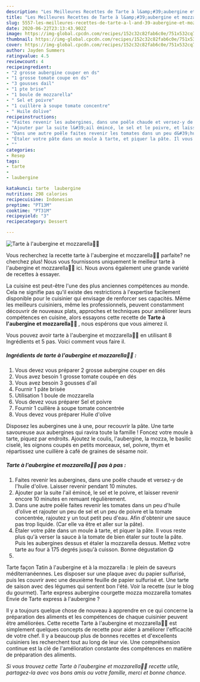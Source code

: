 ```yaml
---
description: "Les Meilleures Recettes de Tarte à l&amp;#39;aubergine et mozzarella👩‍🍳"
title: "Les Meilleures Recettes de Tarte à l&amp;#39;aubergine et mozzarella👩‍🍳"
slug: 5557-les-meilleures-recettes-de-tarte-a-l-and-39-aubergine-et-mozzarella
date: 2020-06-22T23:13:43.902Z
image: https://img-global.cpcdn.com/recipes/152c32c82fab6c0e/751x532cq70/tarte-a-laubergine-et-mozzarella👩🍳-photo-principale-de-la-recette.jpg
thumbnail: https://img-global.cpcdn.com/recipes/152c32c82fab6c0e/751x532cq70/tarte-a-laubergine-et-mozzarella👩🍳-photo-principale-de-la-recette.jpg
cover: https://img-global.cpcdn.com/recipes/152c32c82fab6c0e/751x532cq70/tarte-a-laubergine-et-mozzarella👩🍳-photo-principale-de-la-recette.jpg
author: Jayden Summers
ratingvalue: 4.5
reviewcount: 4
recipeingredient:
- "2 grosse aubergine couper en ds"
- "1 grosse tomate coupe en ds"
- "3 gousses dail"
- "1 pte brise"
- "1 boule de mozzarella"
- " Sel et poivre"
- "1 cuillère à soupe tomate concentre"
- " Huile dolive"
recipeinstructions:
- "Faites revenir les aubergines, dans une poêle chaude et versez-y de l&#39;huile d&#39;olive. Laisser revenir pendant 10 minutes."
- "Ajouter par la suite l&#39;ail émincé, le sel et le poivre, et laisser revenir encore 10 minutes en remuant régulièrement."
- "Dans une autre poêle faites revenir les tomates dans un peu d&#39;huile d&#39;olive et rajouter un peu de sel et un peu de poivre et la tomate concentrée, rajoutez y un tout petit peu d&#39;eau. Afin d&#39;obtenir une sauce pas trop liquide. (Car elle va être et aller sur la pâte)."
- "Étaler votre pâte dans un moule à tarte, et piquer la pâte. Il vous reste plus qu&#39;à verser la sauce à la tomate de bien étaler sur toute la pâte. Puis les aubergines dessus et étaler la mozzarella dessus. Mettez votre tarte au four à 175 degrés jusqu&#39;à cuisson. Bonne dégustation 😋"
- ""
categories:
- Resep
tags:
- tarte
- 
- laubergine

katakunci: tarte  laubergine 
nutrition: 298 calories
recipecuisine: Indonesian
preptime: "PT13M"
cooktime: "PT31M"
recipeyield: "3"
recipecategory: Dessert

---
```



![Tarte à l&#39;aubergine et mozzarella👩‍🍳](https://img-global.cpcdn.com/recipes/152c32c82fab6c0e/751x532cq70/tarte-a-laubergine-et-mozzarella👩🍳-photo-principale-de-la-recette.jpg)

Vous recherchez la recette tarte à l&#39;aubergine et mozzarella👩‍🍳 parfaite? ne cherchez plus! Nous vous fournissons uniquement le meilleur tarte à l&#39;aubergine et mozzarella👩‍🍳 ici. Nous avons également une grande variété de recettes à essayer.

La cuisine est peut-être l'une des plus anciennes compétences au monde. Cela ne signifie pas qu'il existe des restrictions à l'expertise facilement disponible pour le cuisinier qui envisage de renforcer ses capacités. Même les meilleurs cuisiniers, même les professionnels, peuvent constamment découvrir de nouveaux plats, approches et techniques pour améliorer leurs compétences en cuisine, alors essayons cette recette de <strong> Tarte à l&#39;aubergine et mozzarella👩‍🍳 </strong>, nous espérons que vous aimerez il.

<!--inarticleads1-->

Vous pouvez avoir tarte à l&#39;aubergine et mozzarella👩‍🍳 en utilisant 8 Ingrédients et 5 pas. Voici comment vous faire il.

##### Ingrédients de tarte à l&#39;aubergine et mozzarella👩‍🍳 :

1. Vous devez vous préparer 2 grosse aubergine couper en dés
1. Vous avez besoin 1 grosse tomate coupée en dés
1. Vous avez besoin 3 gousses d&#39;ail
1. Fournir 1 pâte brisée
1. Utilisation 1 boule de mozzarella
1. Vous devez vous préparer  Sel et poivre
1. Fournir 1 cuillère à soupe tomate concentrée
1. Vous devez vous préparer  Huile d&#39;olive


Disposez les aubergines une à une, pour recouvrir la pâte. Une tarte savoureuse aux aubergines qui ravira toute la famille ! Foncez votre moule à tarte, piquez par endroits. Ajoutez le coulis, l&#39;aubergine, la mozza, le basilic ciselé, les oignons coupés en petits morceaux, sel, poivre, thym et répartissez une cuillère à café de graines de sésame noir. 

<!--inarticleads2-->

##### Tarte à l&#39;aubergine et mozzarella👩‍🍳 pas à pas :

1. Faites revenir les aubergines, dans une poêle chaude et versez-y de l&#39;huile d&#39;olive. Laisser revenir pendant 10 minutes.
1. Ajouter par la suite l&#39;ail émincé, le sel et le poivre, et laisser revenir encore 10 minutes en remuant régulièrement.
1. Dans une autre poêle faites revenir les tomates dans un peu d&#39;huile d&#39;olive et rajouter un peu de sel et un peu de poivre et la tomate concentrée, rajoutez y un tout petit peu d&#39;eau. Afin d&#39;obtenir une sauce pas trop liquide. (Car elle va être et aller sur la pâte).
1. Étaler votre pâte dans un moule à tarte, et piquer la pâte. Il vous reste plus qu&#39;à verser la sauce à la tomate de bien étaler sur toute la pâte. Puis les aubergines dessus et étaler la mozzarella dessus. Mettez votre tarte au four à 175 degrés jusqu&#39;à cuisson. Bonne dégustation 😋
1. 


Tarte façon Tatin à l&#39;aubergine et à la mozzarella : le plein de saveurs méditerranéennes. Les disposer sur une plaque avec du papier sulfurisé, puis les couvrir avec une deuxième feuille de papier sulfurisé et. Une tarte de saison avec des légumes qui sentent bon l&#39;été. Voir la recette (sur le blog du gourmet). Tarte express aubergine courgette mozza mozzarella tomates Envie de Tarte express à l&#39;aubergine ? 

<!--inarticleads1-->

<p>
Il y a toujours quelque chose de nouveau à apprendre en ce qui concerne la préparation des aliments et les compétences de chaque cuisinier peuvent être améliorées. Cette recette Tarte à l&#39;aubergine et mozzarella👩‍🍳 est simplement quelques concepts de recette pour aider à améliorer l'efficacité de votre chef. Il y a beaucoup plus de bonnes recettes et d'excellents cuisiniers les recherchent tout au long de leur vie. Une compréhension continue est la clé de l'amélioration constante des compétences en matière de préparation des aliments.
</p>

<p>
<i>Si vous trouvez cette Tarte à l&#39;aubergine et mozzarella👩‍🍳 recette utile, partagez-la avec vos bons amis ou votre famille, merci et bonne chance.</i>
</p>
